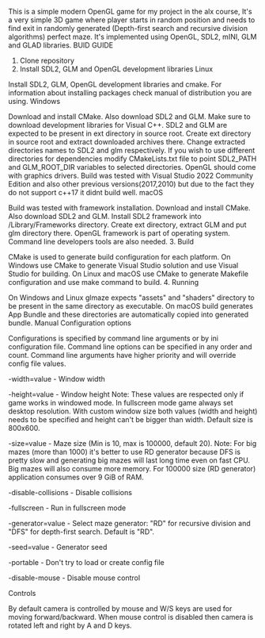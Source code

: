 This is a simple modern OpenGL game for my project in  the alx course, It's a very simple 3D game where player starts in random position and needs to find exit in randomly generated (Depth-first search and recursive division algorithms) perfect maze. It's implemented using OpenGL, SDL2, mINI, GLM and GLAD libraries.
BUID GUIDE

1. Clone repository
2. Install SDL2, GLM and OpenGL development libraries
Linux

Install SDL2, GLM, OpenGL development libraries and cmake. For information about installing packages check manual of distribution you are using.
Windows

Download and install CMake. Also download SDL2 and GLM. Make sure to download development libraries for Visual C++. SDL2 and GLM are expected to be present in ext directory in source root. Create ext directory in source root and extract downloaded archives there. Change extracted directories names to SDL2 and glm respectively. If you wish to use different directories for dependencies modify CMakeLists.txt file to point SDL2_PATH and GLM_ROOT_DIR variables to selected directories. OpenGL should come with graphics drivers. Build was tested with Visual Studio 2022 Community Edition and also other previous versions(2017,2010) but due to the fact they do not support c++17 it didnt build well.
macOS

Build was tested with framework installation. Download and install CMake. Also download SDL2 and GLM. Install SDL2 framework into /Library/Frameworks directory. Create ext directory, extract GLM and put glm directory there. OpenGL framework is part of operating system. Command line developers tools are also needed.
3. Build

CMake is used to generate build configuration for each platform. On Windows use CMake to generate Visual Studio solution and use Visual Studio for building. On Linux and macOS use CMake to generate Makefile configuration and use make command to build.
4. Running

On Windows and Linux glmaze expects "assets" and "shaders" directory to be present in the same directory as executable. On macOS build generates App Bundle and these directories are automatically copied into generated bundle.
Manual
Configuration options

Configurations is specified by command line arguments or by ini configuration file. Command line options can be specified in any order and count. Command line arguments have higher priority and will override config file values.

-width=value - Window width

-height=value - Window height
Note: These values are respected only if game works in windowed mode. In fullscreen mode game always set desktop resolution. With custom window size both values (width and height) needs to be specified and height can't be bigger than width. Default size is 800x600.

-size=value - Maze size (Min is 10, max is 100000, default 20).
Note: For big mazes (more than 1000) it's better to use RD generator because DFS is pretty slow and generating big mazes will last long time even on fast CPU. Big mazes will also consume more memory. For 100000 size (RD generator) application consumes over 9 GiB of RAM.

-disable-collisions - Disable collisions

-fullscreen - Run in fullscreen mode

-generator=value - Select maze generator: "RD" for recursive division and "DFS" for depth-first search. Default is "RD".

-seed=value - Generator seed

-portable - Don't try to load or create config file

-disable-mouse - Disable mouse control

Controls

By default camera is controlled by mouse and W/S keys are used for moving forward/backward. When mouse control is disabled then camera is rotated left and right by A and D keys.
